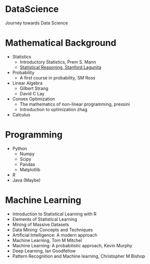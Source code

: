 # DataScience
Journey towards Data Science

# Mathematical Background
- Statistics
  - Introductory Statistics, Prem S. Mann
  - [Statistical Reasoning, Stanford Lagunita](https://lagunita.stanford.edu/courses/OLI/StatReasoning/Open/course/)
- Probability
  - A first course in probability, SM Ross
- Linear Algebra
  - Gilbert Strang
  - David C Lay
- Convex Optimization
  - The mathematics of non-linear programming, pressini
  - Introduction to optimization zhag
- Calculus

# Programming
- Python
  - Numpy
  - Scipy
  - Pandas
  - Matplotlib
- R
- Java (Maybe)

# Machine Learning
- Introduction to Statistical Learning with R
- Elements of Statistical Learning
- Mining of Massive Datasets
- Data Mining: Concepts and Techniques
- Artificial Intelligence: A modern approach
- Machine Learning, Tom M Mitchel
- Machine Learning: A probabilistic approach, Kevin Murphy
- Deep Learning, Ian Goodfellow
- Pattern Recognition and Machine learning, Christopher M Bishop